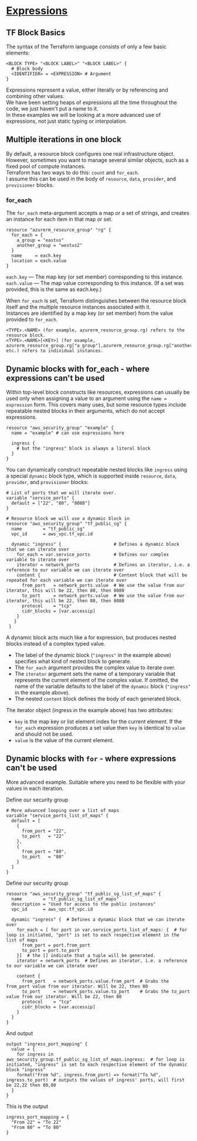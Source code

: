 # [Expressions](https://www.terraform.io/docs/configuration/expressions.html)
## TF Block Basics
The syntax of the Terraform language consists of only a few basic elements:
    
    <BLOCK TYPE> "<BLOCK LABEL>" "<BLOCK LABEL>" {
      # Block body
      <IDENTIFIER> = <EXPRESSION> # Argument
    }
Expressions represent a value, either literally or by referencing and combining other values.<br>
We have been setting heaps of expressions all the time throughout the code, we just haven't put a name to it.<br> 
In these examples we will be looking at a more advanced use of expressions, not just static typing or interpolation.

## Multiple iterations in one block
By default, a resource block configures one real infrastructure object.<br>
However, sometimes you want to manage several similar objects, such as a fixed pool of compute instances.<br>
Terraform has two ways to do this: `count` and `for_each`. <br>
I assume this can be used in the body of `resource`, `data`, `provider`, and `provisioner` blocks. 
### for_each
The `for_each` meta-argument accepts a map or a set of strings, and creates an instance for each item in that map or set.

    resource "azurerm_resource_group" "rg" {
      for_each = {
        a_group = "eastus"
        another_group = "westus2"
      }
      name     = each.key
      location = each.value
    }
`each.key` — The map key (or set member) corresponding to this instance.<br>
`each.value` — The map value corresponding to this instance. (If a set was provided, this is the same as each.key.)

When `for_each` is set, Terraform distinguishes between the resource block itself and the multiple resource instances associated with it.<br>
Instances are identified by a map key (or set member) from the value provided to `for_each`.

    <TYPE>.<NAME> (for example, azurerm_resource_group.rg) refers to the resource block.
    <TYPE>.<NAME>[<KEY>] (for example, azurerm_resource_group.rg["a_group"],azurerm_resource_group.rg["another_group"], etc.) refers to individual instances.
 
## Dynamic blocks with for_each - where expressions can't be used
Within top-level block constructs like resources, expressions can usually be used only when assigning a value to
an argument using the `name = expression` form. This covers many uses, but some resource types include repeatable
nested blocks in their arguments, which do not accept expressions.

    resource "aws_security_group" "example" {
      name = "example" # can use expressions here
    
      ingress {
        # but the "ingress" block is always a literal block
      }
    }

You can dynamically construct repeatable nested blocks like `ingress` using a special `dynamic` block type, which is supported inside `resource`, `data`, `provider`, and `provisioner` blocks:

    # List of ports that we will iterate over.
    variable "service_ports" {
      default = ["22", "80", "8080"]
    }

    # Resource block we will use a dynamic block in
    resource "aws_security_group" "tf_public_sg" {
      name        = "tf_public_sg"
      vpc_id      = aws_vpc.tf_vpc.id
    
      dynamic "ingress" {                    # Defines a dynamic block that we can iterate over
        for_each = var.service_ports         # Defines our complex variable to iterate over 
        iterator = network_ports             # Defines an iterator, i.e. a reference to our variable we can iterate over
        content {                            # Content block that will be repeated for each variable we can iterate over
          from_port   = network_ports.value  # We use the value from our iterator, this will be 22, then 80, then 8080
          to_port     = network_ports.value  # We use the value from our iterator, this will be 22, then 80, then 8080
          protocol    = "tcp"
          cidr_blocks = [var.accessip]
        }
       }
     }
A dynamic block acts much like a for expression, but produces nested blocks instead of a complex typed value.<br>
* The label of the dynamic block (`"ingress"` in the example above) specifies what kind of nested block to generate.
* The `for_each` argument provides the complex value to iterate over.
* The `iterator` argument sets the name of a temporary variable that represents the current element of the complex value. If omitted, the name of the variable defaults to the label of the `dynamic` block (`"ingress"` in the example above). 
* The nested `content` block defines the body of each generated block.

 The iterator object (ingress in the example above) has two attributes:

* `key` is the map key or list element index for the current element. If the `for_each` expression produces a set value then `key` is identical to `value` and should not be used.
* `value` is the value of the current element.


## Dynamic blocks with `for` - where expressions can't be used
More advanced example. Suitable where you need to be flexible with your values in each iteration.<br> 

Define our security group

    # More advanced looping over a list of maps
    variable "service_ports_list_of_maps" {
      default = [
        {
          from_port = "22",
          to_port   = "22"
        },
        {
          from_port = "80",
          to_port   = "80"
        }
      ]
    }

Define our security group

    resource "aws_security_group" "tf_public_sg_list_of_maps" {
      name        = "tf_public_sg_list_of_maps"
      description = "Used for access to the public instances"
      vpc_id      = aws_vpc.tf_vpc.id
    
      dynamic "ingress" {  # Defines a dynamic block that we can iterate over
        for_each = [ for port in var.service_ports_list_of_maps: {  # for loop is initiated, "port" is set to each respective element in the list of maps
          from_port = port.from_port
          to_port = port.to_port
        }]  # the [] indicate that a tuple will be generated.
        iterator = network_ports  # Defines an iterator, i.e. a reference to our variable we can iterate over
    
        content {
          from_port   = network_ports.value.from_port  # Grabs the from_port value from our iterator. Will be 22, then 80
          to_port     = network_ports.value.to_port    # Grabs the to_port value from our iterator. Will be 22, then 80
          protocol    = "tcp"
          cidr_blocks = [var.accessip]
        }
      }
    }

And output

    output "ingress_port_mapping" {
      value = {
        for ingress in aws_security_group.tf_public_sg_list_of_maps.ingress:  # for loop is initiated, "ingress" is set to each respective element of the dynamic block "ingress"
        format("From %d", ingress.from_port) => format("To %d", ingress.to_port)  # outputs the values of ingress' ports, will first be 22,22 then 80,80
      }
    }

This is the output

    ingress_port_mapping = {
      "From 22" = "To 22"
      "From 80" = "To 80"
    }
